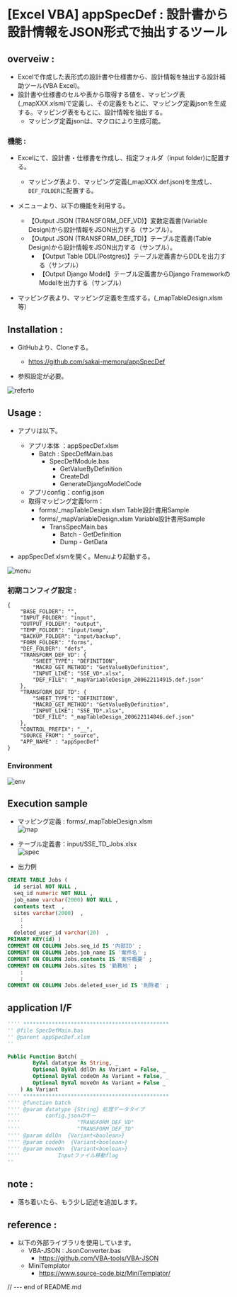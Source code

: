 # [Excel VBA] appSpecDef : 設計書から設計情報をJSON形式で抽出するツール

## overveiw :

- Excelで作成した表形式の設計書や仕様書から、設計情報を抽出する設計補助ツール(VBA Excel)。
- 設計書や仕様書のセルや表から取得する値を、マッピング表(_mapXXX.xlsm)で定義し、その定義をもとに、マッピング定義jsonを生成する。マッピング表をもとに、設計情報を抽出する。  
    - マッピング定義jsonは、マクロにより生成可能。

### 機能 :
- Excelにて、設計書・仕様書を作成し、指定フォルダ（input folder)に配置する。  
    + マッピング表より、マッピング定義(_mapXXX.def.json)を生成し、`DEF_FOLDER`に配置する。  

- メニューより、以下の機能を利用する。
    + 【Output JSON (TRANSFORM_DEF_VD)】変数定義書(Variable Design)から設計情報をJSON出力する（サンプル）。  
    + 【Output JSON (TRANSFORM_DEF_TD)】テーブル定義書(Table Design)から設計情報をJSON出力する（サンプル）。  
        - 【Output Table DDL(Postgres)】テーブル定義書からDDLを出力する（サンプル）
        - 【Output Django Model】テーブル定義書からDjango FrameworkのModelを出力する（サンプル）

- マッピング表より、マッピング定義を生成する。(_mapTableDesign.xlsm等）

## Installation :

- GitHubより、Cloneする。  
    + https://github.com/sakai-memoru/appSpecDef  

- 参照設定が必要。  

![referto](https://gyazo.com/7d30f2387e7818067fd7596a82e507e9.png) 


## Usage :
- アプリは以下。
    - アプリ本体  ：appSpecDef.xlsm  
        + Batch   : SpecDefMain.bas  
            + SpecDefModule.bas  
                - GetValueByDefinition
                - CreateDdl  
                - GenerateDjangoModelCode  
  - アプリconfig：config.json  
  - 取得マッピング定義form：  
      + forms/_mapTableDesign.xlsm  Table設計書用Sample  
      + forms/_mapVariableDesign.xlsm  Variable設計書用Sample  
          - TransSpecMain.bas  
              + Batch - GetDefinition
              + Dump  - GetData 

- appSpecDef.xlsmを開く。Menuより起動する。 

![menu](https://gyazo.com/583ef3cb38a37a6efcca067aca669127.png)  



### 初期コンフィグ設定 :
   
```
{
    "BASE_FOLDER": "",
    "INPUT_FOLDER": "input",
    "OUTPUT_FOLDER": "output",
    "TEMP_FOLDER": "input/temp",
    "BACKUP_FOLDER": "input/backup",
    "FORM_FOLDER": "forms",
    "DEF_FOLDER": "defs",
    "TRANSFORM_DEF_VD": {
        "SHEET_TYPE": "DEFINITION",
        "MACRO_GET_METHOD": "GetValueByDefinition",
        "INPUT_LIKE": "SSE_VD*.xlsx",
        "DEF_FILE": "_mapVariableDesign_200622114915.def.json"
    },
    "TRANSFORM_DEF_TD": {
        "SHEET_TYPE": "DEFINITION",
        "MACRO_GET_METHOD": "GetValueByDefinition",
        "INPUT_LIKE": "SSE_TD*.xlsx",
        "DEF_FILE": "_mapTableDesign_200622114846.def.json"
    },
    "CONTROL_PREFIX": "__",
    "SOURCE_FROM": "_source",
    "APP_NAME" : "appSpecDef"
}
```
### Environment

![env](https://gyazo.com/fadab95b24c0b0b118cfb38efe07bd25.png)


## Execution sample

- マッピング定義 : forms/_mapTableDesign.xlsm  
![map](https://gyazo.com/01b892d861cdf309cb2767a62682a48b.png)  

- テーブル定義書：input/SSE_TD_Jobs.xlsx  
![spec](https://gyazo.com/c625d31d01b922584cc737401ab3fbb5.png)
  
- 出力例  
```sql
CREATE TABLE Jobs (
  id serial NOT NULL ,
  seq_id numeric NOT NULL ,
  job_name varchar(2000) NOT NULL ,
  contents text  ,
  sites varchar(2000)  ,
    :
    :
  deleted_user_id varchar(20)  ,
PRIMARY KEY(id) )
COMMENT ON COLUMN Jobs.seq_id IS '内部ID' ;
COMMENT ON COLUMN Jobs.job_name IS '案件名' ;
COMMENT ON COLUMN Jobs.contents IS '案件概要' ;
COMMENT ON COLUMN Jobs.sites IS '勤務地' ;
    :
    :
COMMENT ON COLUMN Jobs.deleted_user_id IS '削除者' ;

```

## application I/F
```vb
'''' **********************************************
'' @file SpecDefMain.bas
'' @parent appSpecDef.xlsm
''

Public Function Batch( _
        ByVal datatype As String, _
        Optional ByVal ddlOn As Variant = False, _
        Optional ByVal codeOn As Variant = False, _
        Optional ByVal moveOn As Variant = False _
    ) As Variant
'''' **********************************************
'''' @function batch
'''' @param datatype {String} 処理データタイプ
''''        config.jsonのキー
''''                  "TRANSFORM_DEF_VD"
''''                  "TRANSFORM_DEF_TD"
'''' @param ddlOn  {Variant<boolean>}
'''' @param codeOn  {Variant<boolean>}
'''' @param moveOn  {Variant<boolean>}
''''            Inputファイル移動flag
''
```
## note :
- 落ち着いたら、もう少し記述を追加します。  

## reference :

- 以下の外部ライブラリを使用しています。  
  + VBA-JSON : JsonConverter.bas  
    - https://github.com/VBA-tools/VBA-JSON  
  + MiniTemplator  
    - https://www.source-code.biz/MiniTemplator/  

// --- end of README.md